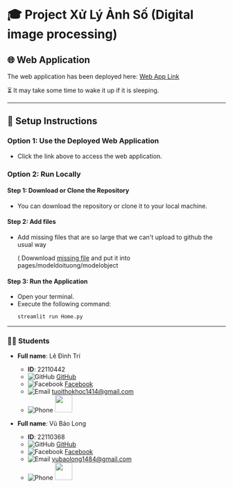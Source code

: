 # 🎓 Project Xử Lý Ảnh Số (Digital image processing)

## 🌐 Web Application
The web application has been deployed here: [Web App Link](https://tuoithodakhoc.streamlit.app/)

⏳ It may take some time to wake it up if it is sleeping.

---

## 🔧 Setup Instructions

### Option 1: Use the Deployed Web Application
- Click the link above to access the web application.

### Option 2: Run Locally

#### Step 1: Download or Clone the Repository
- You can download the repository or clone it to your local machine.
#### Step 2: Add files
- Add missing files that are so large that we can't upload to github the usual way

  ( Dowwnload [missing file](https://drive.google.com/file/d/1QPbVsPli9WcL3OZWV15fgVYSHoj2HNkj/view?usp=sharing) and put it into pages/modeldoituong/modelobject
#### Step 3: Run the Application
- Open your terminal.
- Execute the following command:
  ```bash
  streamlit run Home.py
---

### 👨‍🎓 Students

- **Full name**: Lê Đình Trí
  - **ID**: 22110442
  - ![GitHub](https://img.icons8.com/ios-filled/20/000000/github.png) [GitHub](https://github.com/tuoitho/)
  - ![Facebook](https://img.icons8.com/ios-filled/20/000000/facebook--v1.png) [Facebook](https://www.facebook.com/tuoithodakhoc/)
  - ![Email](https://img.icons8.com/ios-filled/20/000000/email.png) tuoithokhoc1414@gmail.com
  - ![Phone](https://img.icons8.com/ios-filled/20/000000/phone.png) <img src="https://media.tenor.com/TAqs38FFJiwAAAAi/loading.gif" width="40" height="40" />



- **Full name**: Vũ Bảo Long
  - **ID**: 22110368
  - ![GitHub](https://img.icons8.com/ios-filled/20/000000/github.png) [GitHub](https://github.com/vubaolongkg)
  - ![Facebook](https://img.icons8.com/ios-filled/20/000000/facebook--v1.png) [Facebook](https://web.facebook.com/profile.php?id=100010121539430)
  - ![Email](https://img.icons8.com/ios-filled/20/000000/email.png) vubaolong1484@gmail.com
  - ![Phone](https://img.icons8.com/ios-filled/20/000000/phone.png) <img src="https://media.tenor.com/TAqs38FFJiwAAAAi/loading.gif" width="40" height="40" />

